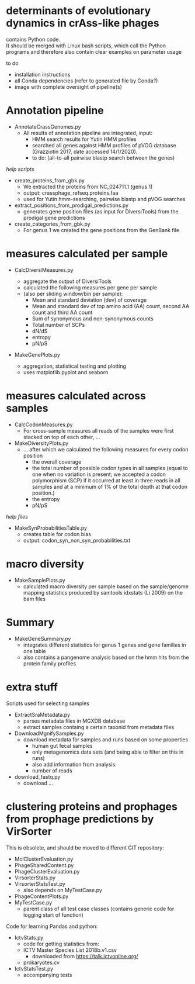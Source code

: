 
# determinants of evolutionary dynamics in crAss-like phages
contains Python code.  
It should be merged with Linux bash scripts, which call the Python programs and 
therefore also contain clear examples on parameter usage

to do
- installation instructions
- all Conda dependencies (refer to generated file by Conda?)
- image with complete oversight of pipeline(s) 

# Annotation pipeline

- AnnotateCrassGenomes.py
    - All results of annotation pipeline are integrated, input:
        - HMM search results for Yutin HMM profiles
        - searched all genes against HMM profiles of pVOG database (Grazziotin 2017, date accessed 14/1/2020).
        - to do: (all-to-all pairwise blastp search between the genes)
   
*help scripts*
- create_proteins_from_gbk.py
    - We extracted the proteins from NC_024711.1 (genus 1)
    - output: crassphage_refseq.proteins.faa
    - used for Yutin hmm-searching, pairwise blastp and pVOG searches 
- extract_positions_from_prodigal_predictions.py
    - generates gene position files (as input for DiversiTools) from the prodigal gene predictions 
- create_categories_from_gbk.py
    - For genus 1 we created the gene positions from the GenBank file
     
# measures calculated per sample

- CalcDiversiMeasures.py
    - aggregate the output of DiversiTools 
    - calculated the following measures per gene per sample 
    - (also per sliding window/bin per sample):
        -	Mean and standard deviation (dev) of coverage
        -	Mean and standard dev of top amino acid (AA) count, second AA count and third AA count
        -	Sum of synonymous and non-synonymous counts
        -	Total number of SCPs 
        -	dN/dS
        -	entropy 
        -	pN/pS
    
- MakeGenePlots.py
    - aggregation, statistical testing and plotting
    - uses matplotlib.pyplot and seaborn
        
# measures calculated across samples
- CalcCodonMeasures.py
    - For cross-sample measures all reads of the samples were first stacked on top of each other, ... 
- MakeDiversityPlots.py 
    - ... after which we calculated the following measures for every codon position
        -   the overall coverage
        -	the total number of possible codon types in all samples (equal to one when no variation is present; we accepted a codon polymorphism (SCP) if it occurred at least in three reads  in all samples and at a minimum of 1% of the total depth at that codon position.)
        -	the entropy 
        -	pN/pS   

*help files*
- MakeSynProbabilitiesTable.py
    - creates table for codon bias
    - output: codon_syn_non_syn_probabilities.txt

# macro diversity
- MakeSamplePlots.py
    - calculated  macro diversity per sample based on the sample/genome mapping statistics produced by samtools idxstats (Li 2009) on the bam files

# Summary 
- MakeGeneSummary.py
    - integrates different statistics for genus 1 genes
    and gene families in one table
    - also contains a pangenome analysis based on the hmm hits from the protein family profiles
 
# extra stuff
Scripts used for selecting samples
- ExtractSraMetadata.py
    - parses metadata files in MGXDB database
    - extract samples containg a certain taxonid from metadata files
- DownloadMgnifySamples.py
    - download metadata for samples and runs based on some properties
        - human gut fecal samples
        - only metagenomics data sets (and being able to filter on this in runs)
        - also add information from analysis:
        - number of reads
- download_fastq.py
    - download ...    
 
    
# clustering proteins and prophages from prophage predictions by VirSorter
This is obsolete, and should be moved to different GIT repository:
- MclClusterEvaluation.py
- PhageSharedContent.py
- PhageClusterEvaluation.py
- VirsorterStats.py
- VirsorterStatsTest.py
    - also depends on MyTestCase.py
- PhageContentPlots.py
- MyTestCase.py
    - parent class of all test case classes (contains generic code for logging start of function)

Code for learning Pandas and python:
- IctvStats.py
    - code for getting statistics from: 
    - ICTV Master Species List 2018b.v1.csv
        - downloaded from https://talk.ictvonline.org/
    - prokaryotes.cv
- IctvStatsTest.py
    - accompanying tests


